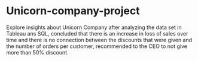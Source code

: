 # Unicorn-company-project
Explore insights about Unicorn Company
after analyzing the data set in Tableau ans SQL, concluded that there is an increase in loss of sales over time and there is no connection between the discounts that were given and the number of orders per customer, recommended to the CEO to not give more than 50% discount.

